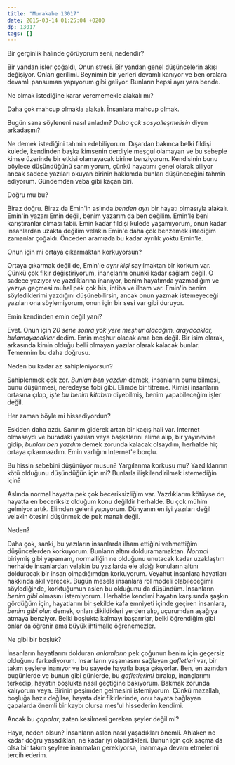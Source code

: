 ```yaml
---
title: "Murakabe 13017"
date: 2015-03-14 01:25:04 +0200
dp: 13017
tags: []
---
```


Bir gerginlik halinde görüyorum seni, nedendir?

Bir yandan işler çoğaldı, Onun stresi. Bir yandan genel düşüncelerin
akışı değişiyor. Onları gerilimi. Beynimin bir yerleri devamlı kanıyor
ve ben oralara devamlı pansuman yapıyorum gibi geliyor. Bunların hepsi
ayrı yara bende.

Ne olmak istediğine karar verememekle alakalı mı?

Daha çok mahcup olmakla alakalı. İnsanlara mahcup olmak. 

Bugün sana söyleneni nasıl anladın? *Daha çok sosyalleşmelisin* diyen
arkadaşını?

Ne demek istediğini tahmin edebiliyorum. Dışardan bakınca belki
fildişi kulede, kendinden başka kimsenin derdiyle meşgul olamayan ve
bu sebeple kimse üzerinde bir etkisi olamayacak birine
benziyorum. Kendisinin bunu böylece düşündüğünü sanmıyorum, çünkü
hayatımı genel olarak biliyor ancak sadece yazıları okuyan birinin
hakkımda bunları düşüneceğini tahmin ediyorum. Gündemden veba gibi
kaçan biri.

Doğru mu bu?

Biraz doğru. Biraz da Emin'in aslında *benden ayrı* bir hayatı
olmasıyla alakalı. Emin'in yazarı Emin değil, benim yazarım da ben
değilim. Emin'le beni karıştıranlar olması tabii. Emin kadar fildişi
kulede yaşamıyorum, onun kadar insanlardan uzakta değilim velakin
Emin'e daha çok benzemek istediğim zamanlar çoğaldı. Önceden aramızda
bu kadar ayrılık yoktu Emin'le.

Onun için mi ortaya çıkarmaktan korkuyorsun?

Ortaya çıkarmak değil de, Emin'le *aynı kişi* sayılmaktan bir korkum
var. Çünkü çok fikir değiştiriyorum, inançlarım onunki kadar sağlam
değil. O sadece yazıyor ve yazdıklarına inanıyor, benim hayatımda
yazmadığım ve yazıya geçmesi muhal pek çok his, intiba ve ilham
var. Emin'in benim söylediklerimi yazdığını düşünebilirsin, ancak onun
yazmak istemeyeceği yazıları ona söylemiyorum, onun için bir sesi var
gibi duruyor.

Emin kendinden emin değil yani?

Evet. Onun için *20 sene sonra yok yere meşhur olacağım, arayacaklar,
bulamayacaklar* dedim. Emin meşhur olacak ama ben değil. Bir isim
olarak, arkasında kimin olduğu belli olmayan yazılar olarak kalacak
bunlar. Temennim bu daha doğrusu.

Neden bu kadar az sahipleniyorsun?

Sahiplenmek çok zor. *Bunları ben yazdım* demek, insanların bunu
bilmesi, bunu düşünmesi, neredeyse fobi gibi. Elimde bir
titreme. Kimisi insanların ortasına çıkıp, *işte bu benim kitabım*
diyebilmiş, benim yapabileceğim işler değil.

Her zaman böyle mi hissediyordun?

Eskiden daha azdı. Sanırım giderek artan bir kaçış hali var. Internet
olmasaydı ve buradaki yazıları veya başkalarını elime alıp, bir
yayınevine gidip, *bunları ben yazdım* demek zorunda kalacak olsaydım,
herhalde hiç ortaya çıkarmazdım. Emin varlığını Internet'e borçlu.

Bu hissin sebebini düşünüyor musun? Yargılanma korkusu mu?
Yazdıklarının kötü olduğunu düşündüğün için mi? Bunlarla
ilişkilendirilmek istemediğin için?

Aslında normal hayatta pek çok beceriksizliğim var. Yazdıklarım
kötüyse de, hayatta en beceriksiz olduğum konu değildir herhalde. Bu
çok mühim gelmiyor artık. Elimden geleni yapıyorum. Dünyanın en iyi
yazıları değil velakin ötesini düşünmek de pek manalı değil.

Neden?

Daha çok, sanki, bu yazıların insanlarda ilham ettiğini vehmettiğim
düşüncelerden korkuyorum. Bunların altını dolduramamaktan. *Normal*
biriymiş gibi yapamam, normalliğin ne olduğunu unutacak kadar
uzaklaştım herhalde insanlardan velakin bu yazılarda ele aldığı
konuların altını dolduracak bir insan olmadığımdan korkuyorum. Veyahut
insanlara hayatları hakkında akıl verecek. Bugün mesela insanlara rol
modeli olabileceğimi söylediğinde, korktuğumun aslen bu olduğunu da
düşündüm. İnsanların *benim gibi* olmasını istemiyorum. Herhalde
kendimi hayatın karşısında şaşkın gördüğüm için, hayatlarını bir
şekilde kafa emniyeti içinde geçiren insanlara, *benim gibi olun*
demek, onları dikildikleri yerden alıp, uçurumdan aşağıya atmaya
benziyor. Belki boşlukta kalmayı başarırlar, belki öğrendiğim gibi
onlar da öğrenir ama büyük ihtimalle öğrenemezler.

Ne gibi bir boşluk?

İnsanların hayatlarını dolduran *anlamların* pek çoğunun benim için
geçersiz olduğunu farkediyorum. İnsanların yaşamasını sağlayan
*gafletleri* var, bir takım şeylere inanıyor ve bu sayede hayatla başa
çıkıyorlar. Ben, en azından bugünlerde ve bunun gibi günlerde, bu
*gafletlerimi* bırakıp, inançlarımı terkedip, hayatın boşlukta nasıl
geçtiğine bakıyorum. Bakmak zorunda kalıyorum veya. Birinin peşimden
gelmesini istemiyorum. Çünkü mazallah, boşluğa hazır değilse, hayata
dair fikirlerinde, onu hayata bağlayan çapalarda önemli bir kaybı
olursa mes'ul hissederim kendimi.

Ancak bu *çapalar*, zaten kesilmesi gereken şeyler değil mi?

Hayır, neden olsun? İnsanların aslen nasıl yaşadıkları önemli. Ahlaken
ne kadar doğru yaşadıkları, ne kadar iyi olabildikleri. Bunun için çok
saçma da olsa bir takım şeylere inanmaları gerekiyorsa, inanmaya devam
etmelerini tercih ederim.

